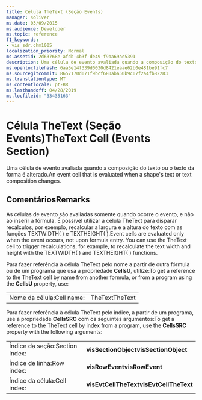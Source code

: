 ```yaml
---
title: Célula TheText (Seção Events)
manager: soliver
ms.date: 03/09/2015
ms.audience: Developer
ms.topic: reference
f1_keywords:
- vis_sdr.chm1005
localization_priority: Normal
ms.assetid: 2d63768e-afdb-4b3f-de49-f9ba69ae5391
description: Uma célula de evento avaliada quando a composição do texto ou o texto da forma é alterado.
ms.openlocfilehash: 6aa5e14f339d0030d8421eaae62b0e481be91fc7
ms.sourcegitcommit: 8657170d071f9bcf680aba50b9c07f2a4fb82283
ms.translationtype: MT
ms.contentlocale: pt-BR
ms.lasthandoff: 04/28/2019
ms.locfileid: "33435163"
---
```

# <a name="thetext-cell-events-section"></a><span data-ttu-id="503d4-103">Célula TheText (Seção Events)</span><span class="sxs-lookup"><span data-stu-id="503d4-103">TheText Cell (Events Section)</span></span>

<span data-ttu-id="503d4-104">Uma célula de evento avaliada quando a composição do texto ou o texto da forma é alterado.</span><span class="sxs-lookup"><span data-stu-id="503d4-104">An event cell that is evaluated when a shape's text or text composition changes.</span></span>
  
## <a name="remarks"></a><span data-ttu-id="503d4-105">Comentários</span><span class="sxs-lookup"><span data-stu-id="503d4-105">Remarks</span></span>

<span data-ttu-id="503d4-p101">As células de evento são avaliadas somente quando ocorre o evento, e não ao inserir a fórmula. É possível utilizar a célula TheText para disparar recálculos, por exemplo, recalcular a largura e a altura do texto com as funções TEXTWIDTH( ) e TEXTHEIGHT( ).</span><span class="sxs-lookup"><span data-stu-id="503d4-p101">Event cells are evaluated only when the event occurs, not upon formula entry. You can use the TheText cell to trigger recalculations, for example, to recalculate the text width and height with the TEXTWIDTH( ) and TEXTHEIGHT( ) functions.</span></span>
  
<span data-ttu-id="503d4-108">Para fazer referência à célula TheText pelo nome a partir de outra fórmula ou de um programa que usa a propriedade **CellsU**, utilize:</span><span class="sxs-lookup"><span data-stu-id="503d4-108">To get a reference to the TheText cell by name from another formula, or from a program using the **CellsU** property, use:</span></span> 
  
|||
|:-----|:-----|
| <span data-ttu-id="503d4-109">Nome da célula:</span><span class="sxs-lookup"><span data-stu-id="503d4-109">Cell name:</span></span>  <br/> | <span data-ttu-id="503d4-110">TheText</span><span class="sxs-lookup"><span data-stu-id="503d4-110">TheText</span></span>  <br/> |
   
<span data-ttu-id="503d4-111">Para fazer referência à célula TheText pelo índice, a partir de um programa, use a propriedade **CellsSRC** com os seguintes argumentos:</span><span class="sxs-lookup"><span data-stu-id="503d4-111">To get a reference to the TheText cell by index from a program, use the **CellsSRC** property with the following arguments:</span></span> 
  
|||
|:-----|:-----|
| <span data-ttu-id="503d4-112">Índice da seção:</span><span class="sxs-lookup"><span data-stu-id="503d4-112">Section index:</span></span>  <br/> |<span data-ttu-id="503d4-113">**visSectionObject**</span><span class="sxs-lookup"><span data-stu-id="503d4-113">**visSectionObject**</span></span> <br/> |
| <span data-ttu-id="503d4-114">Índice de linha:</span><span class="sxs-lookup"><span data-stu-id="503d4-114">Row index:</span></span>  <br/> |<span data-ttu-id="503d4-115">**visRowEvent**</span><span class="sxs-lookup"><span data-stu-id="503d4-115">**visRowEvent**</span></span> <br/> |
| <span data-ttu-id="503d4-116">Índice da célula:</span><span class="sxs-lookup"><span data-stu-id="503d4-116">Cell index:</span></span>  <br/> |<span data-ttu-id="503d4-117">**visEvtCellTheText**</span><span class="sxs-lookup"><span data-stu-id="503d4-117">**visEvtCellTheText**</span></span> <br/> |
   

